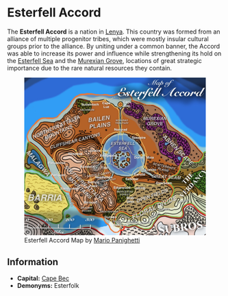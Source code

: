 # Esterfell Accord

The **Esterfell Accord** is a nation in [Lenya](../../mote/esterfell/lenya/lenya.md). This country was formed from an alliance of multiple progenitor tribes, which were mostly insular cultural groups prior to the alliance. By uniting under a common banner, the Accord was able to increase its power and influence while strengthening its hold on the [Esterfell Sea](../../mote/esterfell/lenya/esterfell-sea/esterfell-sea.md) and the [Murexian Grove](../../mote/esterfell/lenya/murexian-grove.md), locations of great strategic importance due to the rare natural resources they contain.

<figure>
  <img src="map-esterfell-accord-mario-panighetti.jpg" alt="Drawing of a map of the Esterfell Accord, with an orange outline and tint distinguishing this nation from Subros (red) and the Verdancy (green). Yellow lines mark travel routes, with solid lines for roads and dotted lines for ship routes. Many cities are labeled with small white text, natural formations in bold italic text, and socieites in large white serif font." />
  <figcaption>Esterfell Accord Map by <a href="https://mario.panighetti.net">Mario Panighetti</a></figcaption>
</figure>

## Information

- **Capital:** [Cape Bec](cape-bec/cape-bec.md)
- **Demonyms:** Esterfolk
